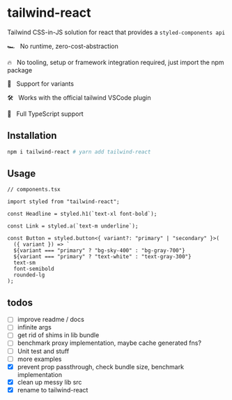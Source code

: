 # tailwind-react

Tailwind CSS-in-JS solution for react that provides a `styled-components api`

🏎 &nbsp; No runtime, zero-cost-abstraction

🔥 &nbsp; No tooling, setup or framework integration required, just import the npm package

🎨 &nbsp; Support for variants

🛠 &nbsp; Works with the official tailwind VSCode plugin

💪 &nbsp; Full TypeScript support

## Installation

```bash
npm i tailwind-react # yarn add tailwind-react
```

## Usage

```tsx
// components.tsx

import styled from "tailwind-react";

const Headline = styled.h1(`text-xl font-bold`);

const Link = styled.a(`text-m underline`);

const Button = styled.button<{ variant?: "primary" | "secondary" }>(
  ({ variant }) => `
  ${variant === "primary" ? "bg-sky-400" : "bg-gray-700"}
  ${variant === "primary" ? "text-white" : "text-gray-300"}
  text-sm
  font-semibold
  rounded-lg
);
```

## todos

- [ ] improve readme / docs
- [ ] infinite args
- [ ] get rid of shims in lib bundle
- [ ] benchmark proxy implementation, maybe cache generated fns?
- [ ] Unit test and stuff
- [ ] more examples
- [x] prevent prop passthrough, check bundle size, benchmark implementation
- [x] clean up messy lib src
- [x] rename to tailwind-react
